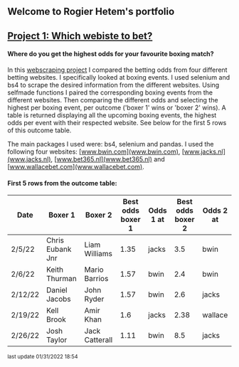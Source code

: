 ## Welcome to Rogier Hetem's portfolio

## [Project 1: Which webiste to bet?](https://github.com/Roggebroodje/betting_on_boxing_matches)
#### Where do you get the highest odds for your favourite boxing match? <br>
In this [webscraping project](https://github.com/Roggebroodje/betting_on_boxing_matches) I compared the betting odds from four different betting websites. I specifically looked at boxing events. I used selenium and bs4 to scrape the desired information from the different websites. Using selfmade functions I paired the corresponding boxing events from the different websites. Then comparing the different odds and selecting the highest per boxing event, per outcome ('boxer 1' wins or 'boxer 2' wins). A table is returned displaying all the upcoming boxing events, the highest odds per event with their respected website. See below for the first 5 rows of this outcome table. <br> 

The main packages I used were: bs4, selenium and pandas. I used the following four websites: [www.bwin.com](www.bwin.com), [www.jacks.nl](www.jacks.nl), [www.bet365.nl](www.bet365.nl) and [www.wallacebet.com](www.wallacebet.com). <br>

#### First 5 rows from the outcome table:
 | Date | Boxer 1 | Boxer 2 | Best odds boxer 1 | Odds 1 at | Best odds boxer 2 | Odds 2 at | 
 | ------ | ------ | ------ | ------ | ------ | ------ | ------ | 
 | 2/5/22 |  Chris Eubank Jnr  |   Liam Williams | 1.35 | jacks | 3.5 | bwin | 
 | 2/6/22 |  Keith Thurman  |   Mario Barrios | 1.57 | bwin | 2.4 | bwin | 
 | 2/12/22 |  Daniel Jacobs  |   John Ryder | 1.57 | bwin | 2.6 | jacks | 
 | 2/19/22 |  Kell Brook  |   Amir Khan | 1.6 | jacks | 2.38 | wallace | 
 | 2/26/22 |  Josh Taylor  |   Jack Catterall | 1.11 | bwin | 8.5 | jacks | 
 <sup> last update 01/31/2022 18:54 <sub>
